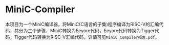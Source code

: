 # MiniC-Compiler
本项目为一个MiniC编译器，将MiniC(C语言的子集)程序编译为RISC-V的汇编代码，共分为三个步骤，MiniC转换为Eeyore代码，Eeyore代码转换为Tigger代码，Tigger代码转换为RISC-V汇编代码，详情可见`MiniC Compiler报告.pdf`。
